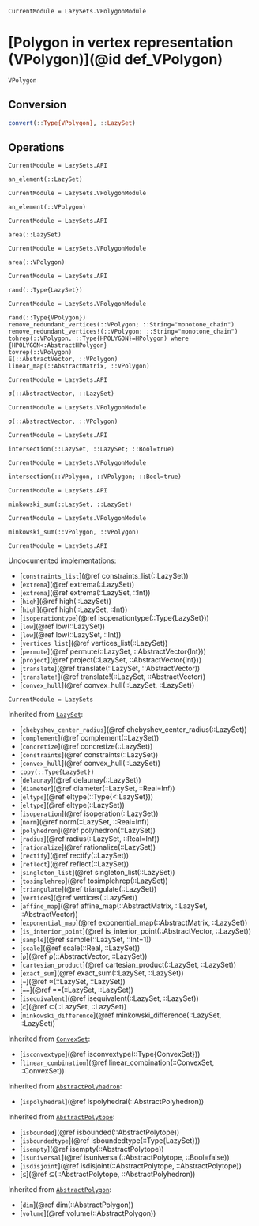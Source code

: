 ```@meta
CurrentModule = LazySets.VPolygonModule
```

# [Polygon in vertex representation (VPolygon)](@id def_VPolygon)

```@docs
VPolygon
```

## Conversion

```julia
convert(::Type{VPolygon}, ::LazySet)
```

## Operations

```@meta
CurrentModule = LazySets.API
```
```@docs; canonical=false
an_element(::LazySet)
```
```@meta
CurrentModule = LazySets.VPolygonModule
```
```@docs
an_element(::VPolygon)
```
```@meta
CurrentModule = LazySets.API
```
```@docs; canonical=false
area(::LazySet)
```
```@meta
CurrentModule = LazySets.VPolygonModule
```
```@docs
area(::VPolygon)
```
```@meta
CurrentModule = LazySets.API
```
```@docs; canonical=false
rand(::Type{LazySet})
```
```@meta
CurrentModule = LazySets.VPolygonModule
```
```@docs
rand(::Type{VPolygon})
remove_redundant_vertices(::VPolygon; ::String="monotone_chain")
remove_redundant_vertices!(::VPolygon; ::String="monotone_chain")
tohrep(::VPolygon, ::Type{HPOLYGON}=HPolygon) where {HPOLYGON<:AbstractHPolygon}
tovrep(::VPolygon)
∈(::AbstractVector, ::VPolygon)
linear_map(::AbstractMatrix, ::VPolygon)
```
```@meta
CurrentModule = LazySets.API
```
```@docs; canonical=false
σ(::AbstractVector, ::LazySet)
```
```@meta
CurrentModule = LazySets.VPolygonModule
```
```@docs
σ(::AbstractVector, ::VPolygon)
```
```@meta
CurrentModule = LazySets.API
```
```@docs; canonical=false
intersection(::LazySet, ::LazySet; ::Bool=true)
```
```@meta
CurrentModule = LazySets.VPolygonModule
```
```@docs
intersection(::VPolygon, ::VPolygon; ::Bool=true)
```
```@meta
CurrentModule = LazySets.API
```
```@docs; canonical=false
minkowski_sum(::LazySet, ::LazySet)
```
```@meta
CurrentModule = LazySets.VPolygonModule
```
```@docs
minkowski_sum(::VPolygon, ::VPolygon)
```

```@meta
CurrentModule = LazySets.API
```

Undocumented implementations:

* [`constraints_list`](@ref constraints_list(::LazySet))
* [`extrema`](@ref extrema(::LazySet))
* [`extrema`](@ref extrema(::LazySet, ::Int))
* [`high`](@ref high(::LazySet))
* [`high`](@ref high(::LazySet, ::Int))
* [`isoperationtype`](@ref isoperationtype(::Type{LazySet}))
* [`low`](@ref low(::LazySet))
* [`low`](@ref low(::LazySet, ::Int))
* [`vertices_list`](@ref vertices_list(::LazySet))
* [`permute`](@ref permute(::LazySet, ::AbstractVector{Int}))
* [`project`](@ref project(::LazySet, ::AbstractVector{Int}))
* [`translate`](@ref translate(::LazySet, ::AbstractVector))
* [`translate!`](@ref translate!(::LazySet, ::AbstractVector))
* [`convex_hull`](@ref convex_hull(::LazySet, ::LazySet))

```@meta
CurrentModule = LazySets
```

Inherited from [`LazySet`](@ref):
* [`chebyshev_center_radius`](@ref chebyshev_center_radius(::LazySet))
* [`complement`](@ref complement(::LazySet))
* [`concretize`](@ref concretize(::LazySet))
* [`constraints`](@ref constraints(::LazySet))
* [`convex_hull`](@ref convex_hull(::LazySet))
* `copy(::Type{LazySet})`
* [`delaunay`](@ref delaunay(::LazySet))
* [`diameter`](@ref diameter(::LazySet, ::Real=Inf))
* [`eltype`](@ref eltype(::Type{<:LazySet}))
* [`eltype`](@ref eltype(::LazySet))
* [`isoperation`](@ref isoperation(::LazySet))
* [`norm`](@ref norm(::LazySet, ::Real=Inf))
* [`polyhedron`](@ref polyhedron(::LazySet))
* [`radius`](@ref radius(::LazySet, ::Real=Inf))
* [`rationalize`](@ref rationalize(::LazySet))
* [`rectify`](@ref rectify(::LazySet))
* [`reflect`](@ref reflect(::LazySet))
* [`singleton_list`](@ref singleton_list(::LazySet))
* [`tosimplehrep`](@ref tosimplehrep(::LazySet))
* [`triangulate`](@ref triangulate(::LazySet))
* [`vertices`](@ref vertices(::LazySet))
* [`affine_map`](@ref affine_map(::AbstractMatrix, ::LazySet, ::AbstractVector))
* [`exponential_map`](@ref exponential_map(::AbstractMatrix, ::LazySet))
* [`is_interior_point`](@ref is_interior_point(::AbstractVector, ::LazySet))
* [`sample`](@ref sample(::LazySet, ::Int=1))
* [`scale`](@ref scale(::Real, ::LazySet))
* [`ρ`](@ref ρ(::AbstractVector, ::LazySet))
* [`cartesian_product`](@ref cartesian_product(::LazySet, ::LazySet))
* [`exact_sum`](@ref exact_sum(::LazySet, ::LazySet))
* [`≈`](@ref ≈(::LazySet, ::LazySet))
* [`==`](@ref ==(::LazySet, ::LazySet))
* [`isequivalent`](@ref isequivalent(::LazySet, ::LazySet))
* [`⊂`](@ref ⊂(::LazySet, ::LazySet))
* [`minkowski_difference`](@ref minkowski_difference(::LazySet, ::LazySet))

Inherited from [`ConvexSet`](@ref):
* [`isconvextype`](@ref isconvextype(::Type{ConvexSet}))
* [`linear_combination`](@ref linear_combination(::ConvexSet, ::ConvexSet))

Inherited from [`AbstractPolyhedron`](@ref):
* [`ispolyhedral`](@ref ispolyhedral(::AbstractPolyhedron))

Inherited from [`AbstractPolytope`](@ref):
* [`isbounded`](@ref isbounded(::AbstractPolytope))
* [`isboundedtype`](@ref isboundedtype(::Type{LazySet}))
* [`isempty`](@ref isempty(::AbstractPolytope))
* [`isuniversal`](@ref isuniversal(::AbstractPolytope, ::Bool=false))
* [`isdisjoint`](@ref isdisjoint(::AbstractPolytope, ::AbstractPolytope))
* [`⊆`](@ref ⊆(::AbstractPolytope, ::AbstractPolyhedron))

Inherited from [`AbstractPolygon`](@ref):
* [`dim`](@ref dim(::AbstractPolygon))
* [`volume`](@ref volume(::AbstractPolygon))
